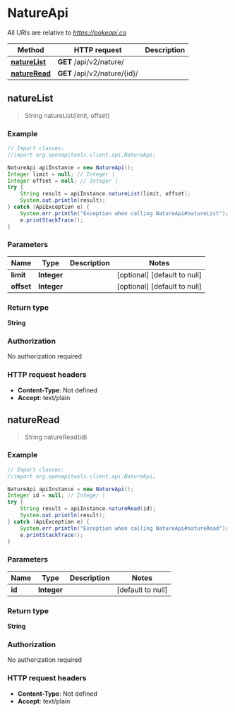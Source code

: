 # NatureApi

All URIs are relative to *https://pokeapi.co*

Method | HTTP request | Description
------------- | ------------- | -------------
[**natureList**](NatureApi.md#natureList) | **GET** /api/v2/nature/ | 
[**natureRead**](NatureApi.md#natureRead) | **GET** /api/v2/nature/{id}/ | 



## natureList

> String natureList(limit, offset)



### Example

```java
// Import classes:
//import org.openapitools.client.api.NatureApi;

NatureApi apiInstance = new NatureApi();
Integer limit = null; // Integer | 
Integer offset = null; // Integer | 
try {
    String result = apiInstance.natureList(limit, offset);
    System.out.println(result);
} catch (ApiException e) {
    System.err.println("Exception when calling NatureApi#natureList");
    e.printStackTrace();
}
```

### Parameters


Name | Type | Description  | Notes
------------- | ------------- | ------------- | -------------
 **limit** | **Integer**|  | [optional] [default to null]
 **offset** | **Integer**|  | [optional] [default to null]

### Return type

**String**

### Authorization

No authorization required

### HTTP request headers

- **Content-Type**: Not defined
- **Accept**: text/plain


## natureRead

> String natureRead(id)



### Example

```java
// Import classes:
//import org.openapitools.client.api.NatureApi;

NatureApi apiInstance = new NatureApi();
Integer id = null; // Integer | 
try {
    String result = apiInstance.natureRead(id);
    System.out.println(result);
} catch (ApiException e) {
    System.err.println("Exception when calling NatureApi#natureRead");
    e.printStackTrace();
}
```

### Parameters


Name | Type | Description  | Notes
------------- | ------------- | ------------- | -------------
 **id** | **Integer**|  | [default to null]

### Return type

**String**

### Authorization

No authorization required

### HTTP request headers

- **Content-Type**: Not defined
- **Accept**: text/plain

